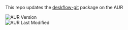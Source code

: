 This repo updates the [deskflow-git](https://aur.archlinux.org/packages/deskflow-git) package on the AUR


![AUR Version](https://img.shields.io/aur/version/deskflow-git?style=for-the-badge)
<br/>
![AUR Last Modified](https://img.shields.io/aur/last-modified/deskflow-git?style=for-the-badge)





